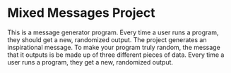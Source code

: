 # Mixed Messages Project

This is a message generator program. Every time a user runs a program, 
they should get a new, randomized output. The project generates an inspirational 
message. To make your program truly random, the message that it outputs 
is be made up of three different pieces of data. Every time a user 
runs a program, they get a new, randomized output. 